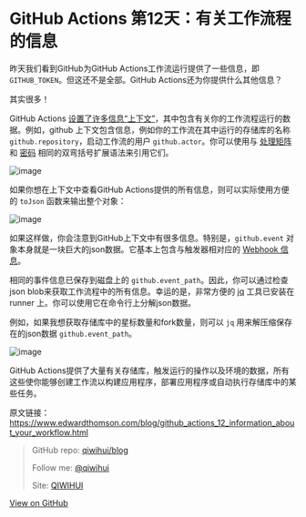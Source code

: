 # GitHub Actions 第12天：有关工作流程的信息


昨天我们看到GitHub为GitHub Actions工作流运行提供了一些信息，即 `GITHUB_TOKEN`。但这还不是全部。GitHub Actions还为你提供什么其他信息？

其实很多！

GitHub Actions [设置了许多信息“上下文”](https://help.github.com/en/actions/automating-your-workflow-with-github-actions/contexts-and-expression-syntax-for-github-actions#github-context)，其中包含有关你的工作流程运行的数据。例如，github 上下文包含信息，例如你的工作流在其中运行的存储库的名称 `github.repository`，启动工作流的用户 `github.actor`。你可以使用与 [处理矩阵](https://qiwihui.com/qiwihui-blog-85/) 和 [密码](https://qiwihui.com/qiwihui-blog-94/) 相同的双弯括号扩展语法来引用它们。

<!--more-->

<script src="https://gist.github.com/ethomson/ef9e54a1dbef5dfa240833b9b6cc6e7e.js"></script>

![image](https://user-images.githubusercontent.com/3297411/77735916-58ea6780-7046-11ea-851f-1d015a832fce.png)

如果你想在上下文中查看GitHub Actions提供的所有信息，则可以实际使用方便的 `toJson` 函数来输出整个对象：

<script src="https://gist.github.com/ethomson/fd59328c86a28792a13c553784ce54fb.js"></script>

![image](https://user-images.githubusercontent.com/3297411/77735932-6142a280-7046-11ea-80c6-2f1e979b2888.png)

如果这样做，你会注意到GitHub上下文中有很多信息。特别是，`github.event` 对象本身就是一块巨大的json数据。它基本上包含与触发器相对应的 [Webhook 信息](https://developer.github.com/v3/activity/events/types/#pushevent)。

相同的事件信息已保存到磁盘上的 `github.event_path`。因此，你可以通过检查json blob来获取工作流程中的所有信息。幸运的是，非常方便的 [jq](https://stedolan.github.io/jq/) 工具已安装在 runner 上。你可以使用它在命令行上分解json数据。

例如，如果我想获取存储库中的星标数量和fork数量，则可以 `jq` 用来解压缩保存在的json数据 `github.event_path`。

<script src="https://gist.github.com/ethomson/d1756c60ada050a30f86da44bf1e5f29.js"></script>

![image](https://user-images.githubusercontent.com/3297411/77735957-6c95ce00-7046-11ea-9c5d-eeafe7628594.png)

GitHub Actions提供了大量有关存储库，触发运行的操作以及环境的数据，所有这些使你能够创建工作流以构建应用程序，部署应用程序或自动执行存储库中的某些任务。

原文链接：https://www.edwardthomson.com/blog/github_actions_12_information_about_your_workflow.html

> GitHub repo: [qiwihui/blog](https://github.com/qiwihui/blog)
>
> Follow me: [@qiwihui](https://github.com/qiwihui)
>
> Site: [QIWIHUI](https://qiwihui.com)


[View on GitHub](https://github.com/qiwihui/blog/issues/95)


